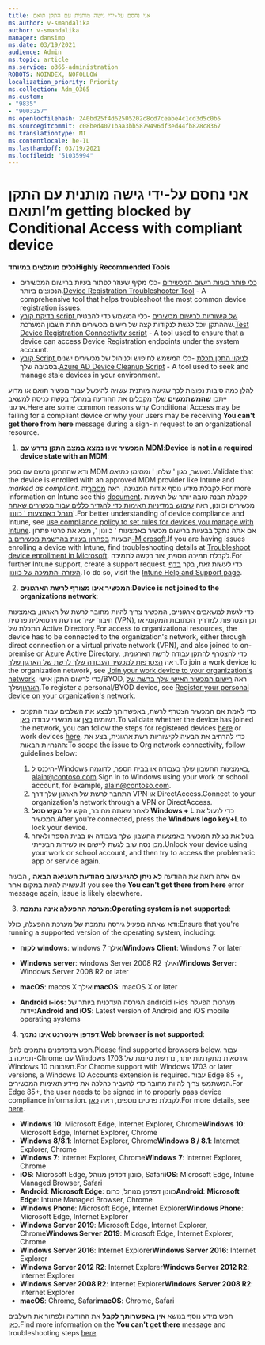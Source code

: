 ```yaml
---
title: אני נחסם על-ידי גישה מותנית עם התקן תואם
ms.author: v-smandalika
author: v-smandalika
manager: dansimp
ms.date: 03/19/2021
audience: Admin
ms.topic: article
ms.service: o365-administration
ROBOTS: NOINDEX, NOFOLLOW
localization_priority: Priority
ms.collection: Adm_O365
ms.custom:
- "9835"
- "9003257"
ms.openlocfilehash: 240bd25f4d62505202c8cd7ceabe4c1cd3d5c0b5
ms.sourcegitcommit: c08bed4071baa3bb5879496df3ed44fb828c8367
ms.translationtype: MT
ms.contentlocale: he-IL
ms.lasthandoff: 03/19/2021
ms.locfileid: "51035994"
---
```

# <a name="im-getting-blocked-by-conditional-access-with-compliant-device"></a><span data-ttu-id="e2670-102">אני נחסם על-ידי גישה מותנית עם התקן תואם</span><span class="sxs-lookup"><span data-stu-id="e2670-102">I’m getting blocked by Conditional Access with compliant device</span></span>

<span data-ttu-id="e2670-103">**כלים מומלצים במיוחד**</span><span class="sxs-lookup"><span data-stu-id="e2670-103">**Highly Recommended Tools**</span></span>

- <span data-ttu-id="e2670-104">[כלי פותר בעיות רישום המכשירים](https://docs.microsoft.com/samples/azure-samples/dsregtool/dsregtool/) -כלי מקיף שעוזר לפתור בעיות ברישום המכשירים הנפוצים ביותר.</span><span class="sxs-lookup"><span data-stu-id="e2670-104">[Device Registration Troubleshooter Tool](https://docs.microsoft.com/samples/azure-samples/dsregtool/dsregtool/) - A comprehensive tool that helps troubleshoot the most common device registration issues.</span></span>
- <span data-ttu-id="e2670-105">[בדיקת קובץ script של קישוריות לרישום מכשירים](https://docs.microsoft.com/samples/azure-samples/testdeviceregconnectivity/testdeviceregconnectivity/) -כלי המשמש כדי להבטיח שההתקן יוכל לגשת לנקודות קצה של רישום מכשירים תחת חשבון המערכת.</span><span class="sxs-lookup"><span data-stu-id="e2670-105">[Test Device Registration Connectivity script](https://docs.microsoft.com/samples/azure-samples/testdeviceregconnectivity/testdeviceregconnectivity/) - A tool used to ensure that a device can access Device Registration endpoints under the system account.</span></span>
- <span data-ttu-id="e2670-106">[קובץ Script לניקוי התקן תכלת](https://github.com/mzmaili/AzureADDeviceCleanup) -כלי המשמש לחיפוש ולניהול של מכשירים ישנים בסביבה שלך.</span><span class="sxs-lookup"><span data-stu-id="e2670-106">[Azure AD Device Cleanup Script](https://github.com/mzmaili/AzureADDeviceCleanup) - A tool used to seek and manage stale devices in your environment.</span></span>

<span data-ttu-id="e2670-107">להלן כמה סיבות נפוצות לכך שגישה מותנית עשויה להיכשל עבור מכשיר תואם או מדוע ייתכן **שהמשתמשים** שלך מקבלים את ההודעה במהלך בקשת כניסה למשאב ארגוני.</span><span class="sxs-lookup"><span data-stu-id="e2670-107">Here are some common reasons why Conditional Access may be failing for a compliant device or why your users may be receiving **You can't get there from here** message during a sign-in request to an organizational resource.</span></span>

1. <span data-ttu-id="e2670-108">**המכשיר אינו נמצא במצב התקן נדרש עם MDM**:</span><span class="sxs-lookup"><span data-stu-id="e2670-108">**Device is not in a required device state with an MDM**:</span></span>

<span data-ttu-id="e2670-109">ודא שההתקן נרשם עם ספק MDM מאושר, כגון ' שלחן ' *ומסומן כתואם*.</span><span class="sxs-lookup"><span data-stu-id="e2670-109">Validate that the device is enrolled with an approved MDM provider like Intune and *marked as compliant*.</span></span> <span data-ttu-id="e2670-110">לקבלת מידע נוסף אודות המנגינה, ראה [מסמך](https://docs.microsoft.com/mem/intune/enrollment/device-enrollment)זה.</span><span class="sxs-lookup"><span data-stu-id="e2670-110">For more information on Intune see this [document](https://docs.microsoft.com/mem/intune/enrollment/device-enrollment).</span></span> <span data-ttu-id="e2670-111">לקבלת הבנה טובה יותר של תאימות מכשירים וכוונון, ראה [שימוש במדיניות תאימות כדי להגדיר כללים עבור מכשירים שאתה מנהל באמצעות ' כוונון](https://docs.microsoft.com/mem/intune/protect/device-compliance-get-started)'.</span><span class="sxs-lookup"><span data-stu-id="e2670-111">For better understanding of device compliance and Intune, see [use compliance policy to set rules for devices you manage with Intune](https://docs.microsoft.com/mem/intune/protect/device-compliance-get-started).</span></span> <span data-ttu-id="e2670-112">אם אתה נתקל בבעיות ברישום מכשיר באמצעות ' כוונון ', מצא את פרטי פתרון הבעיות [בפתרון בעיות בהרשמת מכשירים ב-Microsoft](https://docs.microsoft.com/troubleshoot/mem/intune/troubleshoot-device-enrollment-in-intune).</span><span class="sxs-lookup"><span data-stu-id="e2670-112">If you are having issues enrolling a device with Intune, find troubleshooting details at [Troubleshoot device enrollment in Microsoft](https://docs.microsoft.com/troubleshoot/mem/intune/troubleshoot-device-enrollment-in-intune).</span></span> <span data-ttu-id="e2670-113">לקבלת תמיכה נוספת, צור בקשה לתמיכה.</span><span class="sxs-lookup"><span data-stu-id="e2670-113">For further Intune support, create a support request.</span></span> <span data-ttu-id="e2670-114">כדי לעשות זאת, בקר [בדף העזרה והתמיכה של כוונון](https://endpoint.microsoft.com/#blade/Microsoft_Intune_DeviceSettings/SupportMenu/helpSupport).</span><span class="sxs-lookup"><span data-stu-id="e2670-114">To do so, visit the [Intune Help and Support page](https://endpoint.microsoft.com/#blade/Microsoft_Intune_DeviceSettings/SupportMenu/helpSupport).</span></span>

2. <span data-ttu-id="e2670-115">**המכשיר אינו מצורף לרשת הארגונים**:</span><span class="sxs-lookup"><span data-stu-id="e2670-115">**Device is not joined to the organizations network**:</span></span>

<span data-ttu-id="e2670-116">כדי לגשת למשאבים ארגוניים, המכשיר צריך להיות מחובר לרשת של הארגון, באמצעות חיבור ישיר או רשת וירטואלית פרטית (VPN), וכן הצטרפות למדריך הכתובות המקומי או התכלת של Active Directory.</span><span class="sxs-lookup"><span data-stu-id="e2670-116">For access to organizational resources, the device has to be connected to the organization's network, either through direct connection or a virtual private network (VPN), and also joined to on-premise or Azure Active Directory.</span></span> <span data-ttu-id="e2670-117">כדי להצטרף להתקן עבודה לרשת הארגונית, ראה [הצטרפות למכשיר העבודה שלך לרשת של הארגון שלך](https://docs.microsoft.com/azure/active-directory/user-help/user-help-join-device-on-network).</span><span class="sxs-lookup"><span data-stu-id="e2670-117">To join a work device to the organization network, see [Join your work device to your organization's network](https://docs.microsoft.com/azure/active-directory/user-help/user-help-join-device-on-network).</span></span> <span data-ttu-id="e2670-118">כדי לרשום התקן אישי/BYOD, ראה [רישום המכשיר האישי שלך ברשת של הארגון](https://docs.microsoft.com/azure/active-directory/user-help/user-help-register-device-on-network)שלך.</span><span class="sxs-lookup"><span data-stu-id="e2670-118">To register a personal/BYOD device, see [Register your personal device on your organization's network](https://docs.microsoft.com/azure/active-directory/user-help/user-help-register-device-on-network).</span></span>

- <span data-ttu-id="e2670-119">כדי לאמת אם המכשיר הצטרף לרשת, באפשרותך לבצע את השלבים עבור התקנים רשומים [כאן](https://docs.microsoft.com/azure/active-directory/user-help/user-help-register-device-on-network#to-verify-that-youre-registered) או מכשירי עבודה [כאן](https://docs.microsoft.com/azure/active-directory/user-help/user-help-join-device-on-network#to-make-sure-youre-joined).</span><span class="sxs-lookup"><span data-stu-id="e2670-119">To validate whether the device has joined the network, you can follow the steps for registered devices [here](https://docs.microsoft.com/azure/active-directory/user-help/user-help-register-device-on-network#to-verify-that-youre-registered) or work devices [here](https://docs.microsoft.com/azure/active-directory/user-help/user-help-join-device-on-network#to-make-sure-youre-joined).</span></span> <span data-ttu-id="e2670-120">כדי להרחיב את הבעיה לקישוריות רשת ארגונית, בצע את ההנחיות הבאות:</span><span class="sxs-lookup"><span data-stu-id="e2670-120">To scope the issue to Org network connectivity, follow guidelines below:</span></span>

    1. <span data-ttu-id="e2670-121">היכנס ל-Windows באמצעות החשבון שלך בעבודה או בבית הספר, לדוגמה, alain@contoso.com.</span><span class="sxs-lookup"><span data-stu-id="e2670-121">Sign in to Windows using your work or school account,  for example, alain@contoso.com.</span></span>
    2. <span data-ttu-id="e2670-122">התחבר לרשת של הארגון שלך דרך VPN או DirectAccess.</span><span class="sxs-lookup"><span data-stu-id="e2670-122">Connect to your organization's network through a VPN or DirectAccess.</span></span>
    3. <span data-ttu-id="e2670-123">לאחר שאתה מחובר, הקש על **מקש סמל Windows + L** כדי לנעול את המכשיר.</span><span class="sxs-lookup"><span data-stu-id="e2670-123">After you're connected, press the **Windows logo key+L** to lock your device.</span></span>
    4. <span data-ttu-id="e2670-124">בטל את נעילת המכשיר באמצעות החשבון שלך בעבודה או בבית הספר ולאחר מכן נסה שוב לגשת ליישום או לשירות הבעייתי.</span><span class="sxs-lookup"><span data-stu-id="e2670-124">Unlock your device using your work or school account, and then try to access the problematic app or service again.</span></span>

<span data-ttu-id="e2670-125">אם אתה רואה את ההודעה **לא ניתן להגיע שוב מהודעת השגיאה הבאה** , הבעיה עשויה להיות במקום אחר.</span><span class="sxs-lookup"><span data-stu-id="e2670-125">If you see the **You can't get there from here** error message again, issue is likely elsewhere.</span></span>

3. <span data-ttu-id="e2670-126">**מערכת ההפעלה אינה נתמכת**:</span><span class="sxs-lookup"><span data-stu-id="e2670-126">**Operating system is not supported**:</span></span>

<span data-ttu-id="e2670-127">ודא שאתה מפעיל גירסה נתמכת של מערכת ההפעלה, כולל:</span><span class="sxs-lookup"><span data-stu-id="e2670-127">Ensure that you're running a supported version of the operating system, including:</span></span>

- <span data-ttu-id="e2670-128">**לקוח windows**: windows 7 ואילך</span><span class="sxs-lookup"><span data-stu-id="e2670-128">**Windows Client**: Windows 7 or later</span></span>

- <span data-ttu-id="e2670-129">**Windows server**: windows Server 2008 R2 ואילך</span><span class="sxs-lookup"><span data-stu-id="e2670-129">**Windows Server**: Windows Server 2008 R2 or later</span></span>

- <span data-ttu-id="e2670-130">**macOS**: macos X ואילך</span><span class="sxs-lookup"><span data-stu-id="e2670-130">**macOS**: macOS X or later</span></span>

- <span data-ttu-id="e2670-131">**Android ו-ios**: הגירסה העדכנית ביותר של android ו-ios מערכות הפעלה ניידות</span><span class="sxs-lookup"><span data-stu-id="e2670-131">**Android and iOS**: Latest version of Android and iOS mobile operating systems</span></span>

4. <span data-ttu-id="e2670-132">**דפדפן אינטרנט אינו נתמך**:</span><span class="sxs-lookup"><span data-stu-id="e2670-132">**Web browser is not supported**:</span></span>

<span data-ttu-id="e2670-133">חפש בדפדפנים נתמכים להלן.</span><span class="sxs-lookup"><span data-stu-id="e2670-133">Please find supported browsers below.</span></span> <span data-ttu-id="e2670-134">עבור תמיכה ב-Chrome עם Windows 1703 וגירסאות מתקדמות יותר, נדרשת סיומת של Windows 10 חשבונות.</span><span class="sxs-lookup"><span data-stu-id="e2670-134">For Chrome support with Windows 1703 or later versions, a Windows 10 Accounts extension is required.</span></span> <span data-ttu-id="e2670-135">עבור Edge 85 +, המשתמש צריך להיות מחובר כדי להעביר כהלכה את מידע תאימות המכשירים.</span><span class="sxs-lookup"><span data-stu-id="e2670-135">For Edge 85+, the user needs to be signed in to properly pass device compliance information.</span></span> <span data-ttu-id="e2670-136">לקבלת פרטים נוספים, ראה [כאן](https://docs.microsoft.com/azure/active-directory/conditional-access/concept-conditional-access-conditions#chrome-support).</span><span class="sxs-lookup"><span data-stu-id="e2670-136">For more details, see [here](https://docs.microsoft.com/azure/active-directory/conditional-access/concept-conditional-access-conditions#chrome-support).</span></span>

- <span data-ttu-id="e2670-137">**Windows 10**: Microsoft Edge, Internet Explorer, Chrome</span><span class="sxs-lookup"><span data-stu-id="e2670-137">**Windows 10**: Microsoft Edge, Internet Explorer, Chrome</span></span>
- <span data-ttu-id="e2670-138">**Windows 8/8.1**: Internet Explorer, Chrome</span><span class="sxs-lookup"><span data-stu-id="e2670-138">**Windows 8 / 8.1**: Internet Explorer, Chrome</span></span>
- <span data-ttu-id="e2670-139">**Windows 7**: Internet Explorer, Chrome</span><span class="sxs-lookup"><span data-stu-id="e2670-139">**Windows 7**: Internet Explorer, Chrome</span></span>
- <span data-ttu-id="e2670-140">**iOS**: Microsoft Edge, כוונון דפדפן מנוהל, Safari</span><span class="sxs-lookup"><span data-stu-id="e2670-140">**iOS**: Microsoft Edge, Intune Managed Browser, Safari</span></span>
- <span data-ttu-id="e2670-141">**Android**: **Microsoft Edge**: כוונון דפדפן מנוהל, כרום</span><span class="sxs-lookup"><span data-stu-id="e2670-141">**Android**: **Microsoft Edge**: Intune Managed Browser, Chrome</span></span>
- <span data-ttu-id="e2670-142">**Windows Phone**: Microsoft Edge, Internet Explorer</span><span class="sxs-lookup"><span data-stu-id="e2670-142">**Windows Phone**: Microsoft Edge, Internet Explorer</span></span>
- <span data-ttu-id="e2670-143">**Windows Server 2019**: Microsoft Edge, Internet Explorer, Chrome</span><span class="sxs-lookup"><span data-stu-id="e2670-143">**Windows Server 2019**: Microsoft Edge, Internet Explorer, Chrome</span></span>
- <span data-ttu-id="e2670-144">**Windows Server 2016**: Internet Explorer</span><span class="sxs-lookup"><span data-stu-id="e2670-144">**Windows Server 2016**: Internet Explorer</span></span>
- <span data-ttu-id="e2670-145">**Windows Server 2012 R2**: Internet Explorer</span><span class="sxs-lookup"><span data-stu-id="e2670-145">**Windows Server 2012 R2**: Internet Explorer</span></span>
- <span data-ttu-id="e2670-146">**Windows Server 2008 R2**: Internet Explorer</span><span class="sxs-lookup"><span data-stu-id="e2670-146">**Windows Server 2008 R2**: Internet Explorer</span></span>
- <span data-ttu-id="e2670-147">**macOS**: Chrome, Safari</span><span class="sxs-lookup"><span data-stu-id="e2670-147">**macOS**: Chrome, Safari</span></span>

<span data-ttu-id="e2670-148">חפש מידע נוסף בנושא **אין באפשרותך לקבל** את ההודעה ולפתור את השלבים [כאן](https://docs.microsoft.com/azure/active-directory/user-help/user-help-device-remediation).</span><span class="sxs-lookup"><span data-stu-id="e2670-148">Find more information on the **You can't get there** message and troubleshooting steps [here](https://docs.microsoft.com/azure/active-directory/user-help/user-help-device-remediation).</span></span>
